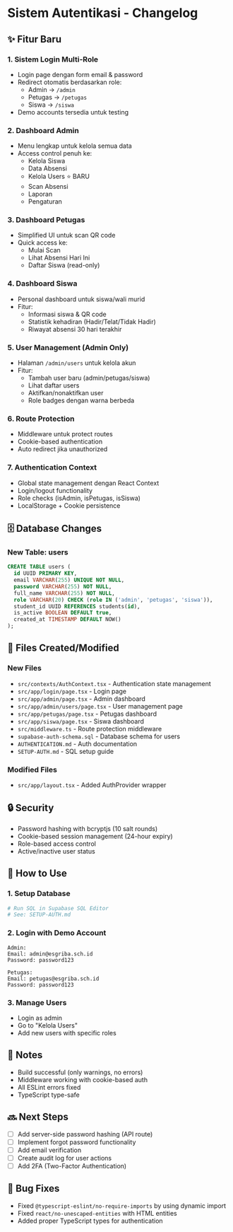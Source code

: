 # Sistem Autentikasi - Changelog

## ✨ Fitur Baru

### 1. Sistem Login Multi-Role
- Login page dengan form email & password
- Redirect otomatis berdasarkan role:
  - Admin → `/admin`
  - Petugas → `/petugas`
  - Siswa → `/siswa`
- Demo accounts tersedia untuk testing

### 2. Dashboard Admin
- Menu lengkap untuk kelola semua data
- Access control penuh ke:
  - Kelola Siswa
  - Data Absensi
  - Kelola Users ⭐ BARU
  - Scan Absensi
  - Laporan
  - Pengaturan

### 3. Dashboard Petugas
- Simplified UI untuk scan QR code
- Quick access ke:
  - Mulai Scan
  - Lihat Absensi Hari Ini
  - Daftar Siswa (read-only)

### 4. Dashboard Siswa
- Personal dashboard untuk siswa/wali murid
- Fitur:
  - Informasi siswa & QR code
  - Statistik kehadiran (Hadir/Telat/Tidak Hadir)
  - Riwayat absensi 30 hari terakhir

### 5. User Management (Admin Only)
- Halaman `/admin/users` untuk kelola akun
- Fitur:
  - Tambah user baru (admin/petugas/siswa)
  - Lihat daftar users
  - Aktifkan/nonaktifkan user
  - Role badges dengan warna berbeda

### 6. Route Protection
- Middleware untuk protect routes
- Cookie-based authentication
- Auto redirect jika unauthorized

### 7. Authentication Context
- Global state management dengan React Context
- Login/logout functionality
- Role checks (isAdmin, isPetugas, isSiswa)
- LocalStorage + Cookie persistence

## 🗄️ Database Changes

### New Table: users
```sql
CREATE TABLE users (
  id UUID PRIMARY KEY,
  email VARCHAR(255) UNIQUE NOT NULL,
  password VARCHAR(255) NOT NULL,
  full_name VARCHAR(255) NOT NULL,
  role VARCHAR(20) CHECK (role IN ('admin', 'petugas', 'siswa')),
  student_id UUID REFERENCES students(id),
  is_active BOOLEAN DEFAULT true,
  created_at TIMESTAMP DEFAULT NOW()
);
```

## 📁 Files Created/Modified

### New Files
- `src/contexts/AuthContext.tsx` - Authentication state management
- `src/app/login/page.tsx` - Login page
- `src/app/admin/page.tsx` - Admin dashboard
- `src/app/admin/users/page.tsx` - User management page
- `src/app/petugas/page.tsx` - Petugas dashboard
- `src/app/siswa/page.tsx` - Siswa dashboard
- `src/middleware.ts` - Route protection middleware
- `supabase-auth-schema.sql` - Database schema for users
- `AUTHENTICATION.md` - Auth documentation
- `SETUP-AUTH.md` - SQL setup guide

### Modified Files
- `src/app/layout.tsx` - Added AuthProvider wrapper

## 🔒 Security

- Password hashing with bcryptjs (10 salt rounds)
- Cookie-based session management (24-hour expiry)
- Role-based access control
- Active/inactive user status

## 🚀 How to Use

### 1. Setup Database
```bash
# Run SQL in Supabase SQL Editor
# See: SETUP-AUTH.md
```

### 2. Login with Demo Account
```
Admin:
Email: admin@esgriba.sch.id
Password: password123

Petugas:
Email: petugas@esgriba.sch.id
Password: password123
```

### 3. Manage Users
- Login as admin
- Go to "Kelola Users"
- Add new users with specific roles

## 📝 Notes

- Build successful (only warnings, no errors)
- Middleware working with cookie-based auth
- All ESLint errors fixed
- TypeScript type-safe

## 🔜 Next Steps

- [ ] Add server-side password hashing (API route)
- [ ] Implement forgot password functionality
- [ ] Add email verification
- [ ] Create audit log for user actions
- [ ] Add 2FA (Two-Factor Authentication)

## 🐛 Bug Fixes

- Fixed `@typescript-eslint/no-require-imports` by using dynamic import
- Fixed `react/no-unescaped-entities` with HTML entities
- Added proper TypeScript types for authentication
